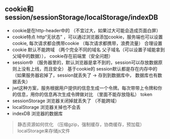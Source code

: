 ## cookie和session/sessionStorage/localStorage/indexDB
- cookie是在http-header中的 （不宜过大，如果过大可能会造成页面白屏）
- cookie特点 http“无状态” ，可以通过浏览器添加cookie，服务端也可以设置cookie, 每次请求都会携带cookie （每次请求都携带，浪费流量） 合理设置 
- cookie 默认不能跨域 （两个完全不同的域名  父子域名（可以设置子域能拿到父域中的数据））， cookie存在前端里（安全问题）
- session中 （服务器里的，默认浏览器是拿不到的，session可以存放数据原则上没有上线，而且安全） 基于cookie的  session默认都是存在内存中的（如果服务器宕掉了，session就丢失了 -> 存到到数据库中， 数据库也有数据丢失）
- jwt这种方案，服务根据用户提供的信息生成一个令牌。每次带带上令牌和你的信息，用你的信息再次生成令牌做对比 （里面不能存放隐私） token
- sessionStorage 浏览器关闭掉就丢失了  （不能跨域）
- localStorage 浏览器关掉也不会丢
- indexDB 浏览器的数据库

> 静态资源如何优化 （压缩gzip，强制缓存，协商缓存，预加载） localStorage来存储js文件